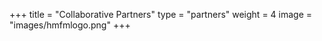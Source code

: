 +++
title = "Collaborative Partners"
type = "partners"
weight = 4
image = "images/hmfmlogo.png"
+++

